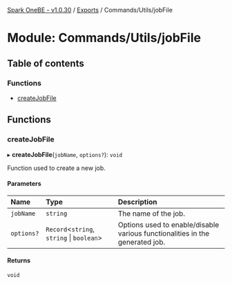 [Spark OneBE - v1.0.30](../README.md) / [Exports](../modules.md) / Commands/Utils/jobFile

# Module: Commands/Utils/jobFile

## Table of contents

### Functions

- [createJobFile](Commands_Utils_jobFile.md#createjobfile)

## Functions

### createJobFile

▸ **createJobFile**(`jobName`, `options?`): `void`

Function used to create a new job.

#### Parameters

| Name | Type | Description |
| :------ | :------ | :------ |
| `jobName` | `string` | The name of the job. |
| `options?` | `Record`<`string`, `string` \| `boolean`\> | Options used to enable/disable various functionalities in the generated job. |

#### Returns

`void`
